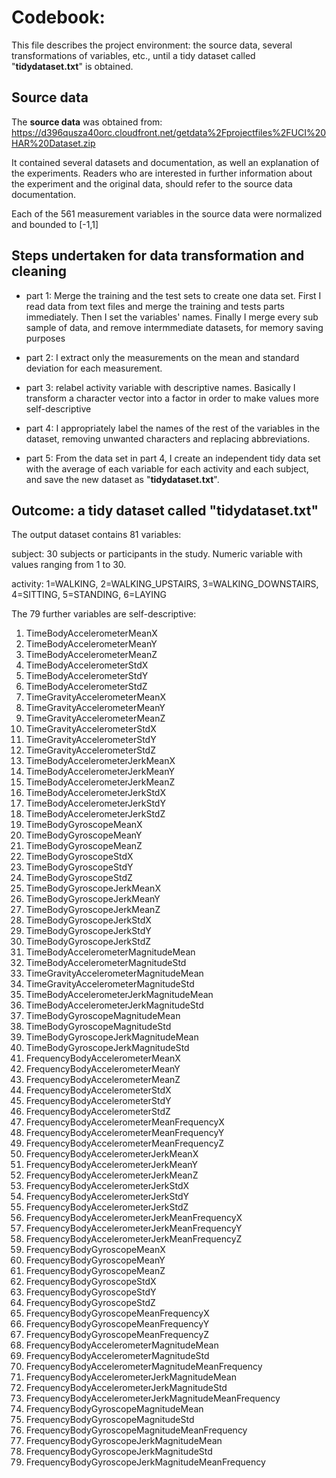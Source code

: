 # Codebook:

This file describes the project environment: the source data, several transformations of variables, etc., until a tidy dataset called "**tidydataset.txt**" is obtained.

## Source data

The **source data** was obtained from: https://d396qusza40orc.cloudfront.net/getdata%2Fprojectfiles%2FUCI%20HAR%20Dataset.zip

It contained several datasets and documentation, as well an explanation of the experiments. Readers who are interested in further information about the experiment and the original data, should refer to the source data documentation.

Each of the 561 measurement variables in the source data were normalized and bounded to [-1,1]



## Steps undertaken for data transformation and cleaning


* part 1: Merge the training and the test sets to create one data set. First I read data from text files and merge the training and tests parts immediately. Then I set the variables' names. Finally I merge every sub sample of data, and remove intermmediate datasets, for memory saving purposes
        

* part 2: I extract only the measurements on the mean and standard deviation for each measurement.

* part 3: relabel activity variable with descriptive names. Basically I transform a character vector into a factor in order to make values more self-descriptive
        
* part 4: I appropriately label the names of the rest of the variables in the dataset, removing unwanted characters and replacing abbreviations.        

* part 5: From the data set in part 4, I create an independent tidy data set with the average of each variable for each activity and each subject, and save the new dataset as "**tidydataset.txt**".


## Outcome: a tidy dataset called "**tidydataset.txt**"

The output dataset contains 81 variables:

subject: 30 subjects or participants in the study. Numeric variable with values ranging from 1 to 30.
activity: 1=WALKING, 2=WALKING_UPSTAIRS, 3=WALKING_DOWNSTAIRS, 4=SITTING, 5=STANDING, 6=LAYING

The 79 further variables are self-descriptive:
1. TimeBodyAccelerometerMeanX2. TimeBodyAccelerometerMeanY3. TimeBodyAccelerometerMeanZ4. TimeBodyAccelerometerStdX5. TimeBodyAccelerometerStdY6. TimeBodyAccelerometerStdZ7. TimeGravityAccelerometerMeanX8. TimeGravityAccelerometerMeanY9. TimeGravityAccelerometerMeanZ10. TimeGravityAccelerometerStdX11. TimeGravityAccelerometerStdY12. TimeGravityAccelerometerStdZ13. TimeBodyAccelerometerJerkMeanX14. TimeBodyAccelerometerJerkMeanY15. TimeBodyAccelerometerJerkMeanZ16. TimeBodyAccelerometerJerkStdX17. TimeBodyAccelerometerJerkStdY18. TimeBodyAccelerometerJerkStdZ19. TimeBodyGyroscopeMeanX20. TimeBodyGyroscopeMeanY21. TimeBodyGyroscopeMeanZ22. TimeBodyGyroscopeStdX23. TimeBodyGyroscopeStdY24. TimeBodyGyroscopeStdZ25. TimeBodyGyroscopeJerkMeanX26. TimeBodyGyroscopeJerkMeanY27. TimeBodyGyroscopeJerkMeanZ28. TimeBodyGyroscopeJerkStdX29. TimeBodyGyroscopeJerkStdY30. TimeBodyGyroscopeJerkStdZ31. TimeBodyAccelerometerMagnitudeMean32. TimeBodyAccelerometerMagnitudeStd33. TimeGravityAccelerometerMagnitudeMean34. TimeGravityAccelerometerMagnitudeStd35. TimeBodyAccelerometerJerkMagnitudeMean36. TimeBodyAccelerometerJerkMagnitudeStd37. TimeBodyGyroscopeMagnitudeMean38. TimeBodyGyroscopeMagnitudeStd39. TimeBodyGyroscopeJerkMagnitudeMean40. TimeBodyGyroscopeJerkMagnitudeStd41. FrequencyBodyAccelerometerMeanX42. FrequencyBodyAccelerometerMeanY43. FrequencyBodyAccelerometerMeanZ44. FrequencyBodyAccelerometerStdX45. FrequencyBodyAccelerometerStdY46. FrequencyBodyAccelerometerStdZ47. FrequencyBodyAccelerometerMeanFrequencyX48. FrequencyBodyAccelerometerMeanFrequencyY49. FrequencyBodyAccelerometerMeanFrequencyZ50. FrequencyBodyAccelerometerJerkMeanX51. FrequencyBodyAccelerometerJerkMeanY52. FrequencyBodyAccelerometerJerkMeanZ53. FrequencyBodyAccelerometerJerkStdX54. FrequencyBodyAccelerometerJerkStdY55. FrequencyBodyAccelerometerJerkStdZ56. FrequencyBodyAccelerometerJerkMeanFrequencyX57. FrequencyBodyAccelerometerJerkMeanFrequencyY58. FrequencyBodyAccelerometerJerkMeanFrequencyZ59. FrequencyBodyGyroscopeMeanX60. FrequencyBodyGyroscopeMeanY61. FrequencyBodyGyroscopeMeanZ62. FrequencyBodyGyroscopeStdX63. FrequencyBodyGyroscopeStdY64. FrequencyBodyGyroscopeStdZ65. FrequencyBodyGyroscopeMeanFrequencyX66. FrequencyBodyGyroscopeMeanFrequencyY67. FrequencyBodyGyroscopeMeanFrequencyZ68. FrequencyBodyAccelerometerMagnitudeMean69. FrequencyBodyAccelerometerMagnitudeStd70. FrequencyBodyAccelerometerMagnitudeMeanFrequency71. FrequencyBodyAccelerometerJerkMagnitudeMean72. FrequencyBodyAccelerometerJerkMagnitudeStd73. FrequencyBodyAccelerometerJerkMagnitudeMeanFrequency74. FrequencyBodyGyroscopeMagnitudeMean75. FrequencyBodyGyroscopeMagnitudeStd76. FrequencyBodyGyroscopeMagnitudeMeanFrequency77. FrequencyBodyGyroscopeJerkMagnitudeMean78. FrequencyBodyGyroscopeJerkMagnitudeStd79. FrequencyBodyGyroscopeJerkMagnitudeMeanFrequency